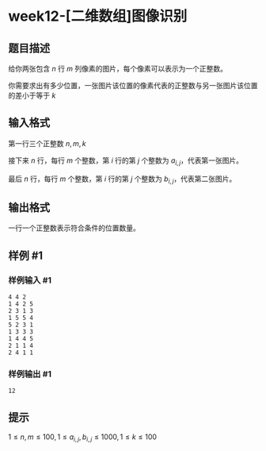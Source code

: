 # week12-[二维数组]图像识别

## 题目描述

给你两张包含 $n$ 行 $m$ 列像素的图片，每个像素可以表示为一个正整数。

你需要求出有多少位置，一张图片该位置的像素代表的正整数与另一张图片该位置的差小于等于 $k$

## 输入格式

第一行三个正整数 $n,m,k$

接下来 $n$ 行，每行 $m$ 个整数，第 $i$ 行的第 $j$ 个整数为 $a_{i,j}$，代表第一张图片。

最后 $n$ 行，每行 $m$ 个整数，第 $i$ 行的第 $j$ 个整数为 $b_{i,j}$，代表第二张图片。

## 输出格式

一行一个正整数表示符合条件的位置数量。

## 样例 #1

### 样例输入 #1

```
4 4 2
1 4 2 5 
2 3 1 3 
1 5 5 4 
5 2 3 1 
1 3 3 3 
1 4 4 5 
2 1 1 4 
2 4 1 1
```

### 样例输出 #1

```
12
```

## 提示

$1\leq n,m\leq 100,1\leq a_{i,j},b_{i,j}\leq 1000,1\leq k\leq 100$